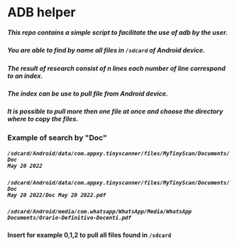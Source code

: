 # ADB helper
##### This repo contains a simple script to facilitate the use of adb by the user.
##### You are able to find by name all files in <code>/sdcard</code> of Android device.
##### The result of research consist of n lines each number of line correspond to an index.
##### The index can be use to pull file from Android device.
##### It is possible to pull more then one file at once and choose the directory where to copy the files.
### Example of search by "Doc"
 ##### <code>/sdcard/Android/data/com.appxy.tinyscanner/files/MyTinyScan/Documents/Doc May 20 2022 </code>
 ##### <code>/sdcard/Android/data/com.appxy.tinyscanner/files/MyTinyScan/Documents/Doc May 20 2022/Doc May 20 2022.pdf </code>
 ##### <code>/sdcard/Android/media/com.whatsapp/WhatsApp/Media/WhatsApp Documents/Orario-Definitivo-Docenti.pdf </code>
#### Insert for example 0,1,2 to pull all files found in <code>/sdcard</code>



